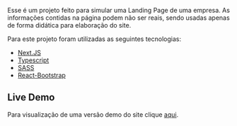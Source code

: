 Esse é um projeto feito para simular uma Landing Page de uma empresa. As informações contidas na página podem não ser reais, sendo usadas apenas de forma didática para elaboração do site.

Para este projeto foram utilizadas as seguintes tecnologias:

* [Next.JS](https://nextjs.org/)
* [Typescript](https://www.typescriptlang.org/)
* [SASS](https://sass-lang.com/)
* [React-Bootstrap](https://react-bootstrap.github.io/)

## Live Demo

Para visualização de uma versão demo do site clique [aqui](LINK).



